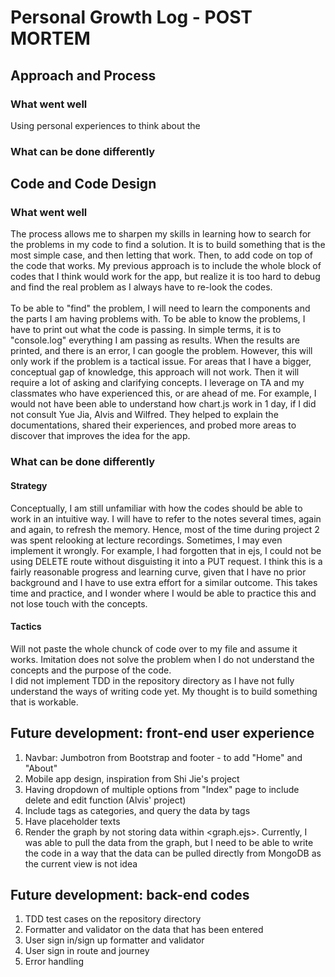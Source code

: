 # Personal Growth Log - POST MORTEM
## Approach and Process
### What went well</br>
Using personal experiences to think about the 

### What can be done differently

## Code and Code Design
### What went well</br>
The process allows me to sharpen my skills in learning how to search for the problems in my code to find a solution. It is to build something that is the most simple case, and then letting that work. Then, to add code on top of the code that works. My previous approach is to include the whole block of codes that I think would work for the app, but realize it is too hard to debug and find the real problem as I always have to re-look the codes.</br>
</br>
To be able to "find" the problem, I will need to learn the components and the parts I am having problems with. To be able to know the problems, I have to print out what the code is passing. In simple terms, it is to "console.log" everything I am passing as results. When the results are printed, and there is an error, I can google the problem. However, this will only work if the problem is a tactical issue. For areas that I have a bigger, conceptual gap of knowledge, this approach will not work. Then it will require a lot of asking and clarifying concepts. I leverage on TA and my classmates who have experienced this, or are ahead of me. For example, I would not have been able to understand how chart.js work in 1 day, if I did not consult Yue Jia, Alvis and Wilfred. They helped to explain the documentations, shared their experiences, and probed more areas to discover that improves the idea for the app. </br>

### What can be done differently </br>
#### Strategy
Conceptually, I am still unfamiliar with how the codes should be able to work in an intuitive way. I will have to refer to the notes several times, again and again, to refresh the memory. Hence, most of the time during project 2 was spent relooking at lecture recordings. Sometimes, I may even implement it wrongly. For example, I had forgotten that in ejs, I could not be using DELETE route without disguisting it into a PUT request. I think this is a fairly reasonable progress and learning curve, given that I have no prior background and I have to use extra effort for a similar outcome. This takes time and practice, and I wonder where I would be able to practice this and not lose touch with the concepts. </br>
#### Tactics 
Will not paste the whole chunck of code over to my file and assume it works. Imitation does not solve the problem when I do not understand the concepts and the purpose of the code.</br>
I did not implement TDD in the repository directory as I have not fully understand the ways of writing code yet. My thought is to build something that is workable. 

## Future development: front-end user experience
1. Navbar: Jumbotron from Bootstrap and footer - to add "Home" and "About"
2. Mobile app design, inspiration from Shi Jie's project
3. Having dropdown of multiple options from "Index" page to include delete and edit function (Alvis' project)
4. Include tags as categories, and query the data by tags
5. Have placeholder texts
6. Render the graph by not storing data within <graph.ejs>. Currently, I was able to pull the data from the graph, but I need to be able to write the code in a way that the data can be pulled directly from MongoDB as the current view is not idea

## Future development: back-end codes
1. TDD test cases on the repository directory
2. Formatter and validator on the data that has been entered
3. User sign in/sign up formatter and validator
4. User sign in route and journey
5. Error handling
